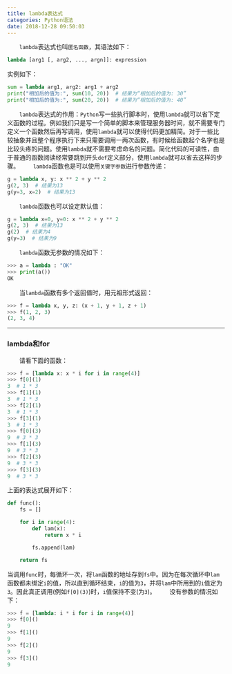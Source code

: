 ```yaml
---
title: lambda表达式
categories: Python语法
date: 2018-12-28 09:50:03
---
```

&emsp;&emsp;`lambda`表达式也叫`匿名函数`，其语法如下：<!--more-->

``` python
lambda [arg1 [, arg2, ..., argn]]: expression
```

实例如下：

``` python
sum = lambda arg1, arg2: arg1 + arg2
print("相加后的值为:", sum(10, 20))  # 结果为“相加后的值为: 30”
print("相加后的值为:", sum(20, 20))  # 结果为“相加后的值为: 40”
```

&emsp;&emsp;`lambda`表达式的作用：`Python`写一些执行脚本时，使用`lambda`就可以省下定义函数的过程。例如我们只是写一个简单的脚本来管理服务器时间，就不需要专门定义一个函数然后再写调用，使用`lambda`就可以使得代码更加精简。对于一些比较抽象并且整个程序执行下来只需要调用一两次函数，有时候给函数起个名字也是比较头疼的问题。使用`lambda`就不需要考虑命名的问题。简化代码的可读性，由于普通的函数阅读经常要跳到开头`def`定义部分，使用`lambda`就可以省去这样的步骤。
&emsp;&emsp;`lambda`函数也是可以使用`关键字参数`进行参数传递：

``` python
g = lambda x, y: x ** 2 + y ** 2
g(2, 3)  # 结果为13
g(y=3, x=2)  # 结果为13
```

&emsp;&emsp;`lambda`函数也可以设定默认值：

``` python
g = lambda x=0, y=0: x ** 2 + y ** 2
g(2, 3)  # 结果为13
g(2)  # 结果为4
g(y=3)  # 结果为9
```

&emsp;&emsp;`lambda`函数无参数的情况如下：

``` python
>>> a = lambda : "OK"
>>> print(a())
OK
```

&emsp;&emsp;当`lambda`函数有多个返回值时，用元祖形式返回：

``` python
>>> f = lambda x, y, z: (x + 1, y + 1, z + 1)
>>> f(1, 2, 3)
(2, 3, 4)
```

---

### lambda和for

&emsp;&emsp;请看下面的函数：

``` python
>>> f = [lambda x: x * i for i in range(4)]
>>> f[0](1)
3  # 1 * 3
>>> f[1](1)
3  # 1 * 3
>>> f[2](1)
3  # 1 * 3
>>> f[3](1)
3  # 1 * 3
>>> f[0](3)
9  # 3 * 3
>>> f[1](3)
9  # 3 * 3
>>> f[2](3)
9  # 3 * 3
>>> f[3](3)
9  # 3 * 3
```

上面的表达式展开如下：

``` python
def func():
    fs = []

    for i in range(4):
        def lam(x):
            return x * i

        fs.append(lam)

    return fs
```

当调用`func`时，每循环一次，将`lam`函数的地址存到`fs`中。因为在每次循环中`lam`函数都未绑定`i`的值，所以直到循环结束，`i`的值为`3`，并将`lam`中所用到的`i`值定为`3`。因此真正调用(例如`f[0](3)`)时，`i`值保持不变(为`3`)。
&emsp;&emsp;没有参数的情况如下：

``` python
>>> f = [lambda: i * i for i in range(4)]
>>> f[0]()
9
>>> f[1]()
9
>>> f[2]()
9
>>> f[3]()
9
```